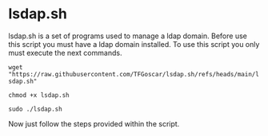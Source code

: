 # lsdap.sh
lsdap.sh is a set of programs used to manage a ldap domain.
Before use this script you must have a ldap domain installed.
To use this script you only must execute the next commands.

``wget "https://raw.githubusercontent.com/TFGoscar/lsdap.sh/refs/heads/main/lsdap.sh"``

``chmod +x lsdap.sh``

``sudo ./lsdap.sh``

Now just follow the steps provided within the script.
